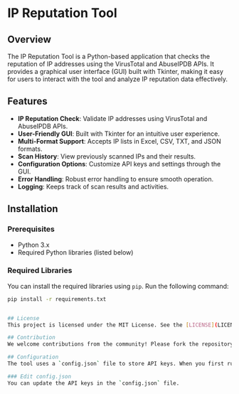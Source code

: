 # IP Reputation Tool

## Overview
The IP Reputation Tool is a Python-based application that checks the reputation of IP addresses using the VirusTotal and AbuseIPDB APIs. It provides a graphical user interface (GUI) built with Tkinter, making it easy for users to interact with the tool and analyze IP reputation data effectively.

## Features
- **IP Reputation Check**: Validate IP addresses using VirusTotal and AbuseIPDB APIs.
- **User-Friendly GUI**: Built with Tkinter for an intuitive user experience.
- **Multi-Format Support**: Accepts IP lists in Excel, CSV, TXT, and JSON formats.
- **Scan History**: View previously scanned IPs and their results.
- **Configuration Options**: Customize API keys and settings through the GUI.
- **Error Handling**: Robust error handling to ensure smooth operation.
- **Logging**: Keeps track of scan results and activities.

## Installation

### Prerequisites
- Python 3.x
- Required Python libraries (listed below)

### Required Libraries
You can install the required libraries using `pip`. Run the following command:

```bash
pip install -r requirements.txt


## License
This project is licensed under the MIT License. See the [LICENSE](LICENSE) file for details.

## Contribution
We welcome contributions from the community! Please fork the repository and submit a pull request for any enhancements or bug fixes.

## Configuration
The tool uses a `config.json` file to store API keys. When you first run the tool, make sure to configure your API keys for VirusTotal and AbuseIPDB.

### Edit config.json
You can update the API keys in the `config.json` file.
